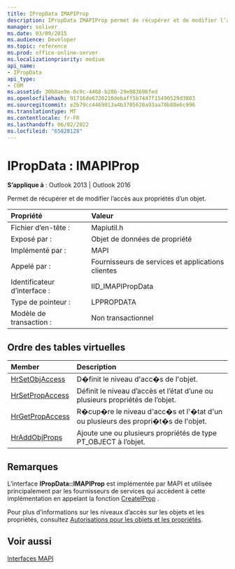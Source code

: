 ```yaml
---
title: IPropData IMAPIProp
description: IPropData IMAPIProp permet de récupérer et de modifier l’accès aux propriétés d’un objet.
manager: soliver
ms.date: 03/09/2015
ms.audience: Developer
ms.topic: reference
ms.prod: office-online-server
ms.localizationpriority: medium
api_name:
- IPropData
api_type:
- COM
ms.assetid: 30b8ae9e-0c0c-4468-b286-29e083696fed
ms.openlocfilehash: 91716de6720210debaff5b7447f15490529d3803
ms.sourcegitcommit: e2b79cc4469013a4b3705620a93aa70b88e6c996
ms.translationtype: MT
ms.contentlocale: fr-FR
ms.lasthandoff: 06/02/2022
ms.locfileid: "65828128"
---
```

# <a name="ipropdata--imapiprop"></a>IPropData : IMAPIProp

  
  
**S’applique à** : Outlook 2013 | Outlook 2016 
  
Permet de récupérer et de modifier l’accès aux propriétés d’un objet. 
  
|Propriété|Valeur|
|:-----|:-----|
|Fichier d’en-tête :  <br/> |Mapiutil.h  <br/> |
|Exposé par :  <br/> |Objet de données de propriété  <br/> |
|Implémenté par :  <br/> |MAPI  <br/> |
|Appelé par :  <br/> |Fournisseurs de services et applications clientes  <br/> |
|Identificateur d’interface :  <br/> |IID_IMAPIPropData  <br/> |
|Type de pointeur :  <br/> |LPPROPDATA  <br/> |
|Modèle de transaction :  <br/> |Non transactionnel  <br/> |
   
## <a name="vtable-order"></a>Ordre des tables virtuelles

|Member|Description|
|:-----|:-----|
|[HrSetObjAccess](ipropdata-hrsetobjaccess.md) <br/> |D�finit le niveau d'acc�s de l'objet. |
|[HrSetPropAccess](ipropdata-hrsetpropaccess.md) <br/> |Définit le niveau d’accès et l’état d’une ou plusieurs propriétés de l’objet. |
|[HrGetPropAccess](ipropdata-hrgetpropaccess.md) <br/> |R�cup�re le niveau d'acc�s et l'�tat d'un ou plusieurs des propri�t�s de l'objet. |
|[HrAddObjProps](ipropdata-hraddobjprops.md) <br/> |Ajoute une ou plusieurs propriétés de type PT_OBJECT à l’objet. |
   
## <a name="remarks"></a>Remarques

L’interface **IPropData::IMAPIProp** est implémentée par MAPI et utilisée principalement par les fournisseurs de services qui accèdent à cette implémentation en appelant la fonction [CreateIProp](createiprop.md) . 
  
Pour plus d’informations sur les niveaux d’accès sur les objets et les propriétés, consultez [Autorisations pour les objets et les propriétés](permissions-for-mapi-objects-and-properties.md).
  
## <a name="see-also"></a>Voir aussi



[Interfaces MAPI](mapi-interfaces.md)

